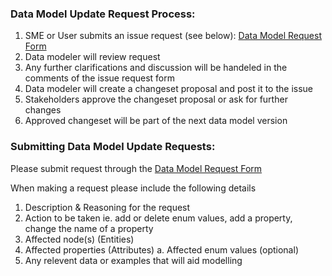 
### Data Model Update Request Process:

1. SME or User submits an issue request (see below): [Data Model Request Form](https://github.com/ranchobiosciences/Data_Modeling_Issues_Templates/issues/new?assignees=kwittmeyer&labels=enhancement&template=data-model-request-form.yml&title=%5BDM+Request%5D%3A+)
2. Data modeler will review request
3. Any further clarifications and discussion will be handeled in the comments of the issue request form
4. Data modeler will create a changeset proposal and post it to the issue
5. Stakeholders approve the changeset proposal or ask for further changes
6. Approved changeset will be part of the next data model version


### Submitting Data Model Update Requests:

Please submit request through the [Data Model Request Form](https://github.com/ranchobiosciences/Data_Modeling_Issues_Templates/issues/new?assignees=kwittmeyer&labels=enhancement&template=data-model-request-form.yml&title=%5BDM+Request%5D%3A+)

When making a request please include the following details
1. Description & Reasoning for the request
2. Action to be taken
    ie. add or delete enum values, add a property, change the name of a property
3. Affected node(s) (Entities)
4. Affected properties (Attributes)
    a. Affected enum values (optional)
5. Any relevent data or examples that will aid modelling

